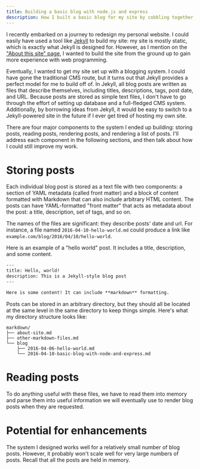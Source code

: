 ```yaml
---
title: Building a basic blog with node.js and express
description: How I built a basic blog for my site by cobbling together some open web technologies
---
```


I recently embarked on a journey to redesign my personal website. I could easily have used a tool like [Jekyll](https://jekyllrb.com/) to build my site: my site is mostly static, which is exactly what Jekyll is designed for. However, as I mention on the ["About this site" page](/about-site), I wanted to build the site from the ground up to gain more experience with web programming.

Eventually, I wanted to get my site set up with a blogging system. I could have gone the traditional CMS route, but it turns out that Jekyll provides a perfect model for me to build off of. In Jekyll, all blog posts are written as files that describe themselves, including titles, descriptions, tags, post date, and URL. Because posts are stored as simple text files, I don't have to go through the effort of setting up database and a full-fledged CMS system. Additionally, by borrowing ideas from Jekyll, it would be easy to switch to a Jekyll-powered site in the future if I ever get tired of hosting my own site.

There are four major components to the system I ended up building: storing posts, reading posts, rendering posts, and rendering a list of posts. I'll address each component in the following sections, and then talk about how I could still improve my work.

# Storing posts
Each individual blog post is stored as a text file with two components: a section of YAML metadata (called front matter) and a block of content formatted with Markdown that can also include arbitrary HTML content. The posts can have YAML-formatted "front matter" that acts as metadata about the post: a title, description, set of tags, and so on.

The names of the files are significant: they describe posts' date and url. For instance, a file named `2016-04-10-hello-world.md` could produce a link like `example.com/blog/2016/04/10/hello-world`.

Here is an example of a "hello world" post. It includes a title, description, and some content.

```html
---
title: Hello, world!
description: This is a Jekyll-style blog post
---

Here is some content! It can include **markdown** formatting.
```

Posts can be stored in an arbitrary directory, but they should all be located at the same level in the same directory to keep things simple. Here's what my directory structure looks like:

```
markdown/
├── about-site.md
├── other-markdown-files.md
└── blog
    ├── 2016-04-06-hello-world.md
    └── 2016-04-10-basic-blog-with-node-and-express.md

```

# Reading posts

To do anything useful with these files, we have to read them into memory and parse them into useful information we will eventually use to render blog posts when they are requested.

# Potential for enhancements
The system I designed works well for a relatively small number of blog posts. However, it probably won't scale well for very large numbers of posts. Recall that all the posts are held in memory.
